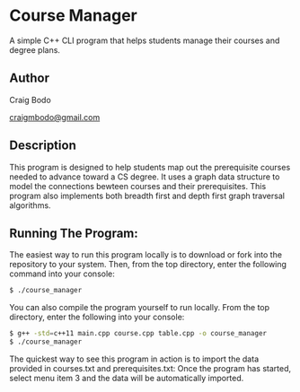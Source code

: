 # Course Manager
A simple C++ CLI program that helps students manage their courses and degree plans.

## Author

Craig Bodo

craigmbodo@gmail.com

## Description

This program is designed to help students map out the prerequisite courses needed to advance toward a CS degree. It uses a graph data structure to model the connections bewteen courses and their prerequisites. This program also implements both breadth first and depth first graph traversal algorithms.

## Running The Program:

The easiest way to run this program locally is to download or fork into the repository to your system. Then, from the top directory, enter the following command into your console:

```bash
$ ./course_manager
```

You can also compile the program yourself to run locally. From the top directory, enter the following into your console:

```bash
$ g++ -std=c++11 main.cpp course.cpp table.cpp -o course_manager
$ ./course_manager
```

The quickest way to see this program in action is to import the data provided in courses.txt and prerequisites.txt: Once the program has started, select menu item 3 and the data will be automatically imported.
